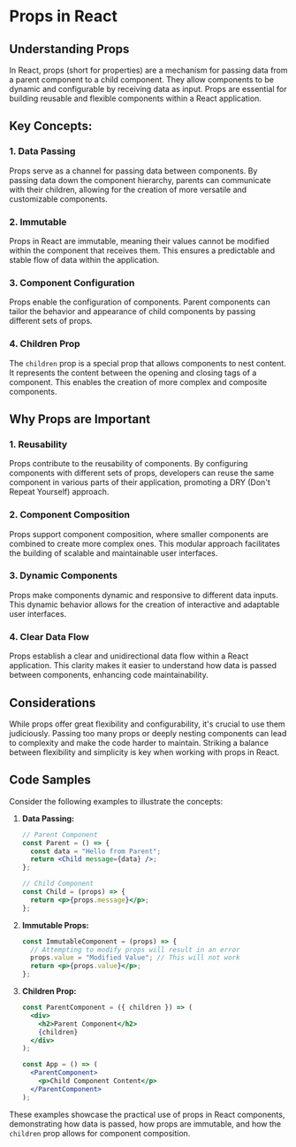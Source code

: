 # Props in React

## Understanding Props

In React, props (short for properties) are a mechanism for passing data from a parent component to a child component. They allow components to be dynamic and configurable by receiving data as input. Props are essential for building reusable and flexible components within a React application.

## Key Concepts:

### 1. Data Passing

Props serve as a channel for passing data between components. By passing data down the component hierarchy, parents can communicate with their children, allowing for the creation of more versatile and customizable components.

### 2. Immutable

Props in React are immutable, meaning their values cannot be modified within the component that receives them. This ensures a predictable and stable flow of data within the application.

### 3. Component Configuration

Props enable the configuration of components. Parent components can tailor the behavior and appearance of child components by passing different sets of props.

### 4. Children Prop

The `children` prop is a special prop that allows components to nest content. It represents the content between the opening and closing tags of a component. This enables the creation of more complex and composite components.

## Why Props are Important

### 1. Reusability

Props contribute to the reusability of components. By configuring components with different sets of props, developers can reuse the same component in various parts of their application, promoting a DRY (Don't Repeat Yourself) approach.

### 2. Component Composition

Props support component composition, where smaller components are combined to create more complex ones. This modular approach facilitates the building of scalable and maintainable user interfaces.

### 3. Dynamic Components

Props make components dynamic and responsive to different data inputs. This dynamic behavior allows for the creation of interactive and adaptable user interfaces.

### 4. Clear Data Flow

Props establish a clear and unidirectional data flow within a React application. This clarity makes it easier to understand how data is passed between components, enhancing code maintainability.

## Considerations

While props offer great flexibility and configurability, it's crucial to use them judiciously. Passing too many props or deeply nesting components can lead to complexity and make the code harder to maintain. Striking a balance between flexibility and simplicity is key when working with props in React.

## Code Samples

Consider the following examples to illustrate the concepts:

1. **Data Passing:**

   ```jsx
   // Parent Component
   const Parent = () => {
     const data = "Hello from Parent";
     return <Child message={data} />;
   };

   // Child Component
   const Child = (props) => {
     return <p>{props.message}</p>;
   };
   ```

2. **Immutable Props:**

   ```jsx
   const ImmutableComponent = (props) => {
     // Attempting to modify props will result in an error
     props.value = "Modified Value"; // This will not work
     return <p>{props.value}</p>;
   };
   ```

3. **Children Prop:**

   ```jsx
   const ParentComponent = ({ children }) => (
     <div>
       <h2>Parent Component</h2>
       {children}
     </div>
   );

   const App = () => (
     <ParentComponent>
       <p>Child Component Content</p>
     </ParentComponent>
   );
   ```

These examples showcase the practical use of props in React components, demonstrating how data is passed, how props are immutable, and how the `children` prop allows for component composition.
